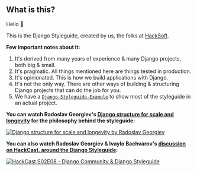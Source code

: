 ## What is this?

Hello 👋

This is the Django Styleguide, created by us, the folks at [HackSoft](https://hacksoft.io).

**Few important notes about it:**

1. It's derived from many years of experience & many Django projects, both big & small.
1. It's pragmatic. All things mentioned here are things tested in production.
1. It's opinionated. This is how we build applications with Django.
1. It's not the only way. There are other ways of building & structuring Django projects that can do the job for you.
1. We have a [`Django-Styleguide-Example`](https://github.com/HackSoftware/Django-Styleguide-Example) to show most of the styleguide in an actual project.

**You can watch Radoslav Georgiev's [Django structure for scale and longevity](https://www.youtube.com/watch?v=yG3ZdxBb1oo) for the philosophy behind the styleguide:**

[![Django structure for scale and longevity by Radoslav Georgiev](https://img.youtube.com/vi/yG3ZdxBb1oo/0.jpg)](https://www.youtube.com/watch?v=yG3ZdxBb1oo)

**You can also watch Radoslav Georgiev & Ivaylo Bachvarov's [discussion on HackCast, around the Django Styleguide](https://www.youtube.com/watch?v=9VfRaPECbpY):**

[![HackCast S02E08 - Django Community & Django Styleguide](https://img.youtube.com/vi/9VfRaPECbpY/0.jpg)](https://www.youtube.com/watch?v=9VfRaPECbpY)
